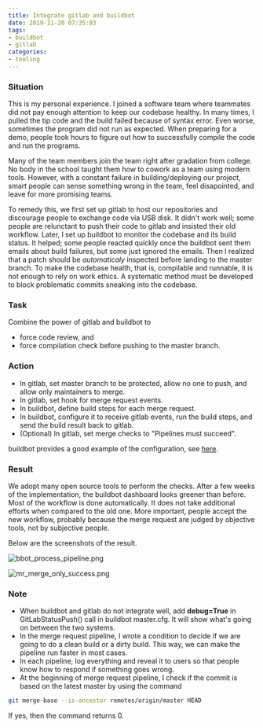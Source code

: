 ```yaml
---
title: Integrate gitlab and buildbot
date: 2019-11-20 07:35:03
tags:
- buildbot
- gitlab
categories:
- tooling
---
```


### Situation

This is my personal experience.  I joined a software team where teammates did not pay enough attention to keep our codebase healthy. In many times, I pulled the tip code and the build failed because of syntax error. Even worse, sometimes the program did not run as expected. When preparing for a demo, people took hours to figure out how to successfully compile the code and run the programs.

Many of the team members join the team right after gradation from college. No body in the school taught them how to cowork as a team using modern tools. However, with a constant failure in building/deploying our project, smart people can sense something wrong in the team, feel disapointed, and leave for more promising teams.

To remedy this, we first set up gitlab to host our repositories and discourage people to exchange code via USB disk. It didn't work well; some people are relunctant to push their code to gitlab and insisted their old workflow. Later, I set up buildbot to monitor the codebase and its build status. It helped; some people reacted quickly once the buildbot sent them emails about build failures, but some just ignored the emails. Then I realized that a patch should be *automaticaly* inspected before landing to the master branch.  To make the codebase health, that is, compilable and runnable, it is not enough to rely on work ethics.  A systematic method must be developed to block problematic commits sneaking into the codebase.

### Task

Combine the power of gitlab and buildbot to
- force code review, and
- force compilation check before pushing to the master branch.

### Action

- In gitlab, set master branch to be protected, allow no one to push, and allow only maintainers to merge.
- In gitlab, set hook for merge request events.
- In buildbot, define build steps for each merge request.
- In buildbot, configure it to receive gitlab events, run the build steps, and send the build result back to gitlab.
- (Optional) In gitlab, set merge checks to "Pipelines must succeed".

buildbot provides a good example of the configuration, see [here](https://github.com/buildbot/buildbot/blob/master/master/docs/examples/gitlab.cfg).

### Result

We adopt many open source tools to perform the checks.  After a few weeks of the implementation, the buildbot dashboard looks greener than before.  Most of the workflow is done automatically. It does not take additional efforts when compared to the old one.  More important, people accept the new workflow, probably because the merge request are judged by objective tools, not by subjective people.

Below are the screenshots of the result. 

![bbot_process_pipeline.png](bbot_process_pipeline.png)

![mr_merge_only_success.png](mr_merge_only_success.png)

### Note

- When buildbot and gitlab do not integrate well, add **debug=True** in GitLabStatusPush() call in buildbot master.cfg. It will show what's going on between the two systems.
- In the merge request pipeline, I wrote a condition to decide if we are going to do a clean build or a dirty build. This way, we can make the pipeline run faster in most cases.
- In each pipeline, log everything and reveal it to users so that people know how to respond if something goes wrong.
- At the beginning of merge request pipeline, I check if the commit is based on the latest master by using the command
```bash
git merge-base --is-ancestor remotes/origin/master HEAD
```
If yes, then the command returns 0.
